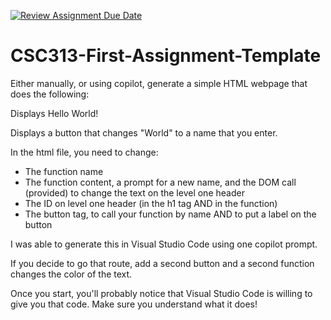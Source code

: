 [![Review Assignment Due Date](https://classroom.github.com/assets/deadline-readme-button-22041afd0340ce965d47ae6ef1cefeee28c7c493a6346c4f15d667ab976d596c.svg)](https://classroom.github.com/a/6C0eXLHn)
# CSC313-First-Assignment-Template

Either manually, or using copilot, generate a simple HTML webpage that does the following:

Displays Hello World!

Displays a button that changes "World" to a name that you enter.

In the html file, you need to change:
- The function name
- The function content, a prompt for a new name, and the DOM call (provided) to change the text on the level one header
- The ID on level one header (in the h1 tag AND in the function)
- The button tag, to call your function by name AND to put a label on the button

I was able to generate this in Visual Studio Code using one copilot prompt.

If you decide to go that route, add a second button and a second function changes the color of the text.

Once you start, you'll probably notice that Visual Studio Code is willing to give you that code. Make sure you understand what it does!
